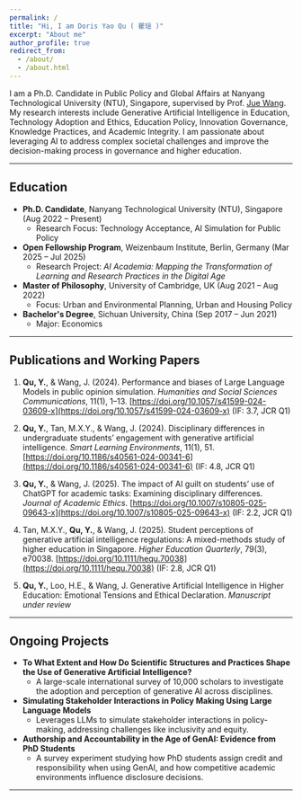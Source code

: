 ```yaml
---
permalink: /
title: "Hi, I am Doris Yao Qu ( 瞿瑶 )"
excerpt: "About me"
author_profile: true
redirect_from: 
  - /about/
  - /about.html
---
```


I am a Ph.D. Candidate in Public Policy and Global Affairs at Nanyang Technological University (NTU), Singapore, supervised by Prof. [Jue Wang](https://dr.ntu.edu.sg/cris/rp/rp00240). My research interests include Generative Artificial Intelligence in Education, Technology Adoption and Ethics, Education Policy, Innovation Governance, Knowledge Practices, and Academic Integrity. I am passionate about leveraging AI to address complex societal challenges and improve the decision-making process in governance and higher education.


---

## Education
- **Ph.D. Candidate**, Nanyang Technological University (NTU), Singapore (Aug 2022 – Present)  
  - Research Focus: Technology Acceptance, AI Simulation for Public Policy  
- **Open Fellowship Program**, Weizenbaum Institute, Berlin, Germany (Mar 2025 – Jul 2025)  
  - Research Project: *AI Academia: Mapping the Transformation of Learning and Research Practices in the Digital Age*  
- **Master of Philosophy**, University of Cambridge, UK (Aug 2021 – Aug 2022)  
  - Focus: Urban and Environmental Planning, Urban and Housing Policy  
- **Bachelor's Degree**, Sichuan University, China (Sep 2017 – Jun 2021)  
  - Major: Economics  
  
---

## Publications and Working Papers
1. **Qu, Y.**, & Wang, J. (2024). Performance and biases of Large Language Models in public opinion simulation. *Humanities and Social Sciences Communications*, 11(1), 1–13. [https://doi.org/10.1057/s41599-024-03609-x](https://doi.org/10.1057/s41599-024-03609-x) (IF: 3.7, JCR Q1)

2. **Qu, Y.**, Tan, M.X.Y., & Wang, J. (2024). Disciplinary differences in undergraduate students’ engagement with generative artificial intelligence. *Smart Learning Environments*, 11(1), 51. [https://doi.org/10.1186/s40561-024-00341-6](https://doi.org/10.1186/s40561-024-00341-6) (IF: 4.8, JCR Q1)

3. **Qu, Y.**, & Wang, J. (2025). The impact of AI guilt on students’ use of ChatGPT for academic tasks: Examining disciplinary differences. *Journal of Academic Ethics*. [https://doi.org/10.1007/s10805-025-09643-x](https://doi.org/10.1007/s10805-025-09643-x) (IF: 2.2, JCR Q1)

4. Tan, M.X.Y., **Qu, Y.**, & Wang, J. (2025). Student perceptions of generative artificial intelligence regulations: A mixed-methods study of higher education in Singapore. *Higher Education Quarterly*, 79(3), e70038. [https://doi.org/10.1111/hequ.70038](https://doi.org/10.1111/hequ.70038) (IF: 2.8, JCR Q1)

5. **Qu, Y.**, Loo, H.E., & Wang, J. Generative Artificial Intelligence in Higher Education: Emotional Tensions and Ethical Declaration. *Manuscript under review*



---

## Ongoing Projects
- **To What Extent and How Do Scientific Structures and Practices Shape the Use of Generative Artificial Intelligence?**  
  - A large-scale international survey of 10,000 scholars to investigate the adoption and perception of generative AI across disciplines.  
- **Simulating Stakeholder Interactions in Policy Making Using Large Language Models**
  - Leverages LLMs to simulate stakeholder interactions in policy-making, addressing challenges like inclusivity and equity.
- **Authorship and Accountability in the Age of GenAI: Evidence from PhD Students**  
  - A survey experiment studying how PhD students assign credit and responsibility when using GenAI, and how competitive academic environments influence disclosure decisions.  

---

<script type="text/javascript" id="clustrmaps" src="//clustrmaps.com/map_v2.js?d=9aHnVzlM_EAp0qTVf_CHfFKjCaBEvbeX4VHjlkGRZYw&cl=ffffff&w=a"></script>
